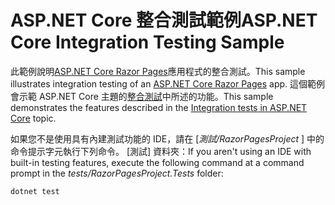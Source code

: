# <a name="aspnet-core-integration-testing-sample"></a><span data-ttu-id="3ff07-101">ASP.NET Core 整合測試範例</span><span class="sxs-lookup"><span data-stu-id="3ff07-101">ASP.NET Core Integration Testing Sample</span></span>

<span data-ttu-id="3ff07-102">此範例說明[ASP.NET Core Razor Pages](https://docs.microsoft.com/aspnet/core/mvc/razor-pages)應用程式的整合測試。</span><span class="sxs-lookup"><span data-stu-id="3ff07-102">This sample illustrates integration testing of an [ASP.NET Core Razor Pages](https://docs.microsoft.com/aspnet/core/mvc/razor-pages) app.</span></span> <span data-ttu-id="3ff07-103">這個範例會示範 ASP.NET Core 主題的[整合測試](https://docs.microsoft.com/aspnet/core/test/integration-tests)中所述的功能。</span><span class="sxs-lookup"><span data-stu-id="3ff07-103">This sample demonstrates the features described in the [Integration tests in ASP.NET Core](https://docs.microsoft.com/aspnet/core/test/integration-tests) topic.</span></span>

<span data-ttu-id="3ff07-104">如果您不是使用具有內建測試功能的 IDE，請在 [*測試/RazorPagesProject* ] 中的命令提示字元執行下列命令。 [測試] 資料夾：</span><span class="sxs-lookup"><span data-stu-id="3ff07-104">If you aren't using an IDE with built-in testing features, execute the following command at a command prompt in the *tests/RazorPagesProject.Tests* folder:</span></span>

```dotnetcli
dotnet test
```

